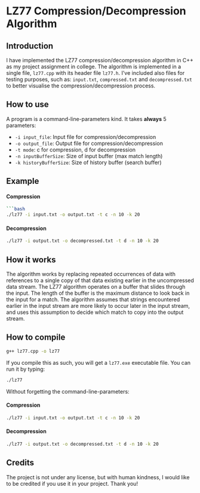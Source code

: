 # LZ77 Compression/Decompression Algorithm

## Introduction

I have implemented the LZ77 compression/decompression algorithm in C++ as my project assignment in college. The algorithm is implemented in a single file, `lz77.cpp` with its header file `lz77.h`. I've included also files for testing purposes, such as: `input.txt`, `compressed.txt` and `decompressed.txt` to better visualise the compression/decompression process.

## How to use

A program is a command-line-parameters kind. It takes **always** 5 parameters:

- `-i input_file`: Input file for compression/decompression
- `-o output_file`: Output file for compression/decompression
- `-t mode`: c for compression, d for decompression
- `-n inputBufferSize`: Size of input buffer (max match length)
- `-k historyBufferSize`: Size of history buffer (search buffer)

## Example

#### Compression

````bash
```bash
./lz77 -i input.txt -o output.txt -t c -n 10 -k 20
````

#### Decompression

```bash
./lz77 -i output.txt -o decompressed.txt -t d -n 10 -k 20
```

## How it works

The algorithm works by replacing repeated occurrences of data with references to a single copy of that data existing earlier in the uncompressed data stream. The LZ77 algorithm operates on a buffer that slides through the input. The length of the buffer is the maximum distance to look back in the input for a match. The algorithm assumes that strings encountered earlier in the input stream are more likely to occur later in the input stream, and uses this assumption to decide which match to copy into the output stream.

## How to compile

```bash
g++ lz77.cpp -o lz77
```

If you compile this as such, you will get a `lz77.exe` executable file. You can run it by typing:

```bash
./lz77
```

Without forgetting the command-line-parameters:

#### Compression

```bash
./lz77 -i input.txt -o output.txt -t c -n 10 -k 20
```

#### Decompression

```bash
./lz77 -i output.txt -o decompressed.txt -t d -n 10 -k 20
```

## Credits

The project is not under any license, but with human kindness, I would like to be credited if you use it in your project. Thank you!
